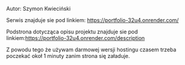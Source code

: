 Autor: Szymon Kwieciński

Serwis znajduje sie pod linkiem: https://portfolio-32u4.onrender.com/

Podstrona dotycząca opisu projektu znajduje sie pod linkiem:https://portfolio-32u4.onrender.com/description 

Z powodu tego że używam darmowej wersji hostingu czasem trzeba poczekać okoł 1 minuty zanim strona się załaduje.
